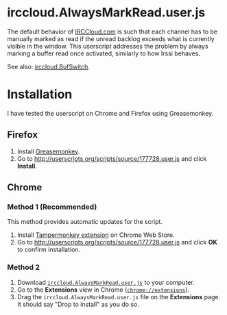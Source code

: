 irccloud.AlwaysMarkRead.user.js
===============================

The default behavior of [IRCCloud.com](http://www.irccloud.com) is such that
each channel has to be manually marked as read if the unread backlog exceeds
what is currently visible in the window. This userscript addresses the
problem by always marking a buffer read once activated, similarly to how
Irssi behaves.

See also: [irccloud.BufSwitch](https://github.com/raneksi/irccloud-bufswitch).

# Installation

I have tested the userscript on Chrome and Firefox using Greasemonkey.

## Firefox

1. Install [Greasemonkey](https://addons.mozilla.org/en-US/firefox/addon/greasemonkey/).
2. Go to http://userscripts.org/scripts/source/177728.user.js and click **Install**.

## Chrome

### Method 1 (Recommended)

This method provides automatic updates for the script.

1. Install [Tampermonkey extension](https://chrome.google.com/webstore/detail/tampermonkey/dhdgffkkebhmkfjojejmpbldmpobfkfo) on Chrome Web Store.
2. Go to http://userscripts.org/scripts/source/177728.user.js and click
   **OK** to confirm installation.

### Method 2

1. Download [`irccloud.AlwaysMarkRead.user.js`](https://raw.githubusercontent.com/raine/irccloud-alwaysmarkread/master/irccloud.AlwaysMarkRead.user.js) to your computer.
2. Go to the **Extensions** view in Chrome ([`chrome://extensions`](chrome://extensions)).
3. Drag the `irccloud.AlwaysMarkRead.user.js` file on the **Extensions** page. It
   should say "Drop to install" as you do so.
